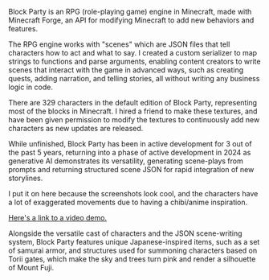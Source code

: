 Block Party is an RPG (role-playing game) engine in Minecraft, made with Minecraft Forge, an API for modifying Minecraft to add new behaviors and features.

The RPG engine works with "scenes" which are JSON files that tell characters how to act and what to say. I created a custom serializer to map strings to functions and parse arguments, enabling content creators to write scenes that interact with the game in advanced ways, such as creating quests, adding narration, and telling stories, all without writing any business logic in code.

There are 329 characters in the default edition of Block Party, representing most of the blocks in Minecraft. I hired a friend to make these textures, and have been given permission to modify the textures to continuously add new characters as new updates are released.

While unfinished, Block Party has been in active development for 3 out of the past 5 years, returning into a phase of active development in 2024 as generative AI demonstrates its versatility, generating scene-plays from prompts and returning structured scene JSON for rapid integration of new storylines.

I put it on here because the screenshots look cool, and the characters have a lot of exaggerated movements due to having a chibi/anime inspiration.

[Here's a link to a video demo.](https://www.youtube.com/watch?v=bT3_n-Ajxnk)

Alongside the versatile cast of characters and the JSON scene-writing system, Block Party features unique Japanese-inspired items, such as a set of samurai armor, and structures used for summoning characters based on Torii gates, which make the sky and trees turn pink and render a silhouette of Mount Fuji.